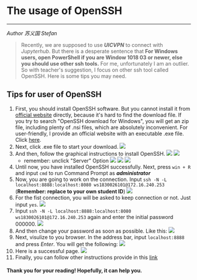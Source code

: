 # The usage of OpenSSH
---
*Author 苏义国 Stefan*
> Recently, we are supposed to use ***UICVPN*** to connect with *Jupyterhub*. But there is a desperate sentence that **For Windows users, open PowerShell if you are Window 1018 03 or newer, else you should use other ssh tools.** For me, unfortunately I am an outlier. So with teacher's suggestion, I focus on other ssh tool called OpenSSH. Here is some tips you may need.

## Tips for user of OpenSSH
1. First, you should install OpenSSH software. But you cannot install it from [official website](https://www.openssh.com/ "OpenSSH Official Website") directly, because it's hard to find the download file. If you try to search "OpenSSH download for Windows", you will get an zip file, including plenty of .nsi files, which are absolutely inconvenient. For user-friendly, I provide an official website with an executable .exe file. Click [here](https://www.mls-software.com/opensshd.html "OpenSSH executable download").
2. Next, click .exe file to start your download. ![](https://github.com/stefanSuYiGuo/ImageRepository/blob/master/OpenSSH_download_and_Usage_1.png)
3. And then, follow the graphical instructions to install OpenSSH.
    ![](https://github.com/stefanSuYiGuo/ImageRepository/blob/master/OpenSSH_download_and_Usage_2.png)
    ![](https://github.com/stefanSuYiGuo/ImageRepository/blob/master/OpenSSH_download_and_Usage_3.png)
    + remember: unclick "Server" Option
    ![](https://github.com/stefanSuYiGuo/ImageRepository/blob/master/OpenSSH_download_and_Usage_4.png)
    ![](https://github.com/stefanSuYiGuo/ImageRepository/blob/master/OpenSSH_download_and_Usage_5.png)
    ![](https://github.com/stefanSuYiGuo/ImageRepository/blob/master/OpenSSH_download_and_Usage_6.png)
4. Until now, you have installed OpenSSH successfully. Next, press `win + R` and input `cmd` to run Command Prompt as ***administrator***
5. Now, you are going to work on the connection. Input `ssh -N -L localhost:8888:localhost:8080 ws1830026101@172.16.240.253` (**Remember: replace to your own student ID**) ![](https://github.com/stefanSuYiGuo/ImageRepository/blob/master/OpenSSH_download_and_Usage_7.png)
6. For the fist connection, you will be asked to keep connection or not. Just input `yes`. ![](https://github.com/stefanSuYiGuo/ImageRepository/blob/master/OpenSSH_download_and_Usage_8.png)
7. Input `ssh -N -L localhost:8888:localhost:8080 ws1830026101@172.16.240.253` again and enter the initial password 000000. ![](https://github.com/stefanSuYiGuo/ImageRepository/blob/master/OpenSSH_download_and_Usage_9.png)
8. And then change your password as soon as possible. Like this: ![](https://github.com/stefanSuYiGuo/ImageRepository/blob/master/OpenSSH_download_and_Usage_12.png)
9. Next, visulize to you browser. In the address bar, input `localhost:8888` and press *Enter*. You will get the following: ![](https://github.com/stefanSuYiGuo/ImageRepository/blob/master/OpenSSH_download_and_Usage_10.png)
10. Here is a successful page. ![](https://github.com/stefanSuYiGuo/ImageRepository/blob/master/OpenSSH_download_and_Usage_11.png)
11. Finally, you can follow other instructions provide in this [link](https://ispace.uic.edu.hk/pluginfile.php/154525/mod_page/content/2/Jupyterhub_readme.pdf?time=1583392406516 "An introduction to our Jupyter Hub")

#### Thank you for your reading! Hopefully, it can help you.
